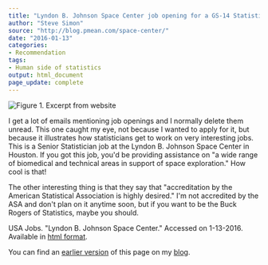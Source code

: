 ```yaml
---
title: "Lyndon B. Johnson Space Center job opening for a GS-14 Statistician"
author: "Steve Simon"
source: "http://blog.pmean.com/space-center/"
date: "2016-01-13"
categories:
- Recommendation
tags:
- Human side of statistics
output: html_document
page_update: complete
---
```


![Figure 1. Excerpt from website](http://www.pmean.com/new-images/16/space-center01.png)

<div class="notes">

I get a lot of emails mentioning job openings and I normally delete them unread. This one caught my eye, not because I wanted to apply for it, but because it illustrates how statisticians get to work on very interesting jobs. This is a Senior Statistician job at the Lyndon B. Johnson Space Center in Houston. If you got this job, you'd be providing assistance on "a wide range of biomedical and technical areas in support of space exploration." How cool is that!

The other interesting thing is that they say that "accreditation by the American Statistical Association is highly desired." I'm not accredited by the ASA and don't plan on it anytime soon, but if you want to be the Buck Rogers of Statistics, maybe you should.

USA Jobs. "Lyndon B. Johnson Space Center." Accessed on 1-13-2016. Available in [html format][usa1].

You can find an [earlier version][sim1] of this page on my [blog][sim2].

[sim1]: http://blog.pmean.com/space-center/
[sim2]: http://blog.pmean.com

[usa1]: https://www.usajobs.gov/GetJob/ViewDetails/425199400

</div>
